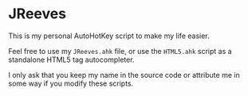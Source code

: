 # JReeves
This is my personal AutoHotKey script to make my life easier.

Feel free to use my `JReeves.ahk` file, or use the `HTML5.ahk` script as a standalone HTML5 tag autocompleter.

I only ask that you keep my name in the source code or attribute me in some way if you modify these scripts.
